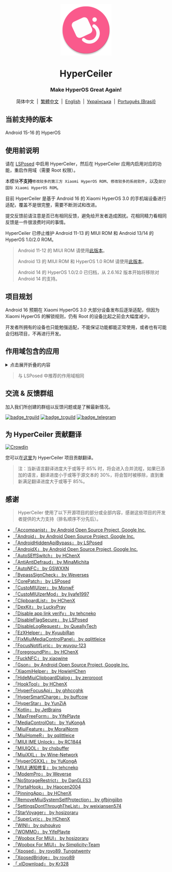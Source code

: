 <div align="center">

<img src="\imgs\icon.webp" width="160" height="160" style="display: block; margin: 0 auto;" alt="icon" />

# HyperCeiler

### Make HyperOS Great Again!

简体中文&nbsp;&nbsp;|&nbsp;&nbsp;[繁體中文](/README_zh-HK.md)&nbsp;&nbsp;|&nbsp;&nbsp;[English](/README_en-US.md)&nbsp;&nbsp;|&nbsp;&nbsp;[Українська](/README_uk_UA.md)&nbsp;&nbsp;|&nbsp;&nbsp;[Português (Brasil)](/README_pt-BR.md)

</div>

## 当前支持的版本

Android 15-16 的 HyperOS

## 使用前说明

请在 [LSPosed](https://github.com/LSPosed/LSPosed/releases) 中启用 HyperCeiler，然后在 HyperCeiler 应用内启用对应的功能，重启作用域（需要 Root 权限）。

本模块<b>不支持</b>`修改较多的第三方 Xiaomi HyperOS ROM`、`修改较多的系统软件`，以及`部分国际 Xiaomi HyperOS ROM`。

目前 HyperCeiler 是基于 Android 16 的 Xiaomi HyperOS 3.0 的手机端设备进行适配，覆盖不是很完整，需要不断测试和改进。

提交反馈前请注意是否已有相同反馈，避免给开发者造成困扰。花相同精力看相同反馈是一件很浪费时间的事情。

HyperCeiler 已停止维护 Android 11-13 的 MIUI ROM 和 Android 13/14 的 HyperOS 1.0/2.0 ROM。

> Android 11-12 的 MIUI ROM 请使用[此版本](https://github.com/ReChronoRain/Cemiuiler/releases/tag/1.3.130)。
>
> Android 13 的 MIUI ROM 和 HyperOS 1.0 ROM 请使用[此版本](https://github.com/Xposed-Modules-Repo/com.sevtinge.hyperceiler/releases/download/3866-2.5.156_20250118/HyperCeiler_2.5.156_20250118_3866_release_miui.apk)。
>
> Android 14 的 HyperOS 1.0/2.0 已归档，从 2.6.162 版本开始将移除对 Android 14 的支持。

## 项目规划

Android 16 预期在 Xiaomi HyperOS 3.0 大部分设备发布后逐渐适配，但因为 Xiaomi HyperOS 的解锁规则，仍有 Root 的设备比起之前会大幅度减少。

开发者所拥有的设备也只能勉强适配，不能保证功能都能正常使用，或者也有可能会归档项目，不再进行开发。

## 作用域包含的应用

<details>
    <summary>点击展开折叠的内容</summary>

| 应用名                | 包名                                 |
|:-------------------|:-----------------------------------|
| 系统框架               | system                             |
| 系统界面               | com.android.systemui               |
| 系统桌面               | com.miui.home                      |
| 系统更新               | com.android.updater                |
| Joyose             | com.xiaomi.joyose                  |
| 小米设置               | com.xiaomi.misettings              |
| 安全服务 (手机管家、平板管家)   | com.miui.securitycenter            |
| 壁纸                 | com.miui.miwallpaper               |
| 传送门                | com.miui.contentextension          |
| 弹幕通知               | com.xiaomi.barrage                 |
| 电话                 | com.android.incallui               |
| 电话服务               | com.android.phone                  |
| 电量与性能              | com.miui.powerkeeper               |
| 短信                 | com.android.mms                    |
| 截屏                 | com.miui.screenshot                |
| 日历                 | com.android.calendar               |
| 浏览器                | com.android.browser                |
| 鲁班（MTB）            | com.xiaomi.mtb                     |
| 屏幕录制               | com.miui.screenrecorder            |
| 权限管理服务             | com.lbe.security.miui              |
| 设置                 | com.android.settings               |
| 搜狗输入法小米版           | com.sohu.inputmethod.sogou.xiaomi  |
| 天气                 | com.miui.weather2                  |
| 互联互通服务 (投屏)        | com.milink.service                 |
| 外部存储设备             | com.android.externalstorage        |
| 息屏与锁屏编辑 (万象息屏)     | com.miui.aod                       |
| 文件管理               | com.android.fileexplorer           |
| 系统服务组件             | com.miui.securityadd               |
| 下载管理               | com.android.providers.downloads.ui |
| 下载管理程序             | com.android.providers.downloads    |
| 相册                 | com.miui.gallery                   |
| 小米创作               | com.miui.creation                  |
| 小米互传               | com.miui.mishare.connectivity      |
| 小米相册-编辑            | com.miui.mediaeditor               |
| 小米云服务              | com.miui.cloudservice              |
| 小米智能卡              | com.miui.tsmclient                 |
| 讯飞输入法小米版           | com.iflytek.inputmethod.miui       |
| 应用包管理组件            | com.miui.packageinstaller          |
| 应用商店               | com.xiaomi.market                  |
| 智能助理               | com.miui.personalassistant         |
| 主题商店 (主题壁纸、壁纸与个性化) | com.android.thememanager           |
| 系统安全组件             | com.miui.guardprovider             |
| 相机                 | com.android.camera                 |
| 小爱翻译               | com.xiaomi.aiasst.vision           |
| 小爱视觉               | com.xiaomi.scanner                 |
| NFC 服务             | com.android.nfc                    |
| 音质音效               | com.miui.misound                   |
| 备份                 | com.miui.backup                    |
| 小米换机               | com.miui.huanji                    |
| MiTrustService     | com.xiaomi.trustservice            |
| HTML 查看器           | com.android.htmlviewer             |
| 通话管理               | com.android.server.telecom         |
| 万能遥控               | com.duokan.phone.remotecontroller  |
| Analytics          | com.miui.analytics                 |
| 小米社区               | com.xiaomi.vipaccount              |
| 语音唤醒               | com.miui.voicetrigger              |
| 录音机                | com.android.soundrecorder          |
| LPA                | com.miui.euicc                     |
| 小米SIM卡激活服务         | com.xiaomi.simactivate.service     |

</details>

> 与 LSPosed 中推荐的作用域相同

## 交流 & 反馈群组

加入我们所创建的群组以反馈问题或是了解最新情况。

[![badge_trguild]][trguild_url]
[![badge_tcguild]][tcguild_url]
[![badge_telegram]][telegram_url]

## 为 HyperCeiler 贡献翻译

[![Crowdin](https://badges.crowdin.net/cemiuiler/localized.svg)](https://crowdin.com/project/cemiuiler)

您可以在[这里](https://crwd.in/cemiuiler)为 HyperCeiler 项目贡献翻译。

> 注：当新语言翻译进度大于或等于 85% 时，将会进入合并流程，如果已添加的语言，翻译进度小于或等于源文本的 30%，将会暂时被移除，直到重新满足翻译进度大于或等于 85%。

## 感谢

> HyperCeiler 使用了以下开源项目的部分或全部内容，感谢这些项目的开发者提供的大力支持（排名顺序不分先后）。

- [「Accompanist」 by Android Open Source Project, Google Inc.](https://google.github.io/accompanist)
- [「Android」 by Android Open Source Project, Google Inc.](https://source.android.google.cn/license)
- [「AndroidHiddenApiBypass」 by LSPosed](https://github.com/LSPosed/AndroidHiddenApiBypass)
- [「AndroidX」 by Android Open Source Project, Google Inc.](https://github.com/androidx/androidx)
- [「AutoSEffSwitch」 by HChenX](https://github.com/HChenX/AutoSEffSwitch)
- [「AntiAntiDefraud」 by MinaMichita](https://github.com/MinaMichita/AntiAntiDefraud)
- [「AutoNFC」 by GSWXXN](https://github.com/GSWXXN/AutoNFC)
- [「BypassSignCheck」 by Weverses](https://github.com/Weverses/BypassSignCheck)
- [「CorePatch」 by LSPosed](https://github.com/LSPosed/CorePatch)
- [「CustoMIUIzer」 by MonwF](https://github.com/MonwF/customiuizer)
- [「CustoMIUIzerMod」 by liyafe1997](https://github.com/liyafe1997/CustoMIUIzerMod)
- [「ClipboardList」 by HChenX](https://github.com/HChenX/ClipboardList)
- [「DexKit」 by LuckyPray](https://github.com/LuckyPray/DexKit)
- [「Disable app link verify」 by tehcneko](https://github.com/Xposed-Modules-Repo/io.github.tehcneko.applinkverify)
- [「DisableFlagSecure」 by LSPosed](https://github.com/LSPosed/DisableFlagSecure)
- [「DisableLogRequest」 by QueallyTech](https://github.com/QueallyTech/DisableLogRequest)
- [「EzXHelper」 by KyuubiRan](https://github.com/KyuubiRan/EzXHelper)
- [「FixMiuiMediaControlPanel」 by qqlittleice](https://github.com/qqlittleice/FixMiuiMediaControlPanel)
- [「FocusNotifLyric」 by wuyou-123](https://github.com/wuyou-123/FocusNotifLyric)
- [「ForegroundPin」 by HChenX](https://github.com/HChenX/ForegroundPin)
- [「FuckNFC」 by xiaowine](https://github.com/xiaowine/FuckNFC)
- [「Gson」 by Android Open Source Project, Google Inc.](https://github.com/google/gson)
- [「XiaomiHelper」 by HowieHChen](https://github.com/HowieHChen/XiaomiHelper)
- [「HideMiuiClipboardDialog」 by zerorooot](https://github.com/zerorooot/HideMiuiClipboardDialog)
- [「HookTool」 by HChenX](https://github.com/HChenX/HookTool)
- [「HyperFocusApi」 by ghhccghk](https://github.com/ghhccghk/HyperFocusApi)
- [「HyperSmartCharge」 by buffcow](https://github.com/buffcow/HyperSmartCharge)
- [「HyperStar」 by YunZiA](https://github.com/YunZiA/HyperStar)
- [「Kotlin」 by JetBrains](https://github.com/JetBrains/kotlin)
- [「MaxFreeForm」 by YifePlayte](https://github.com/YifePlayte/MaxFreeForm)
- [「MediaControlOpt」 by YuKongA](https://github.com/YuKongA/MediaControlOpt)
- [「MiuiFeature」 by MoralNorm](https://github.com/moralnorm/miui_feature)
- [「MiuiHomeR」 by qqlittleice](https://github.com/qqlittleice/MiuiHome_R)
- [「MIUI IME Unlock」 by RC1844](https://github.com/RC1844/MIUI_IME_Unlock)
- [「MIUIQOL」 by chsbuffer](https://github.com/chsbuffer/MIUIQOL)
- [「MiuiXXL」 by Wine-Network](https://github.com/Wine-Network/Miui_XXL)
- [「HyperOSXXL」 by YuKongA](https://github.com/YuKongA/HyperOS_XXL)
- [「MIUI 通知修复」 by tehcneko](https://github.com/Xposed-Modules-Repo/io.github.tehcneko.miuinotificationfix)
- [「ModemPro」 by Weverse](https://github.com/Weverses/ModemPro)
- [「NoStorageRestrict」 by DanGLES3](https://github.com/Xposed-Modules-Repo/com.github.dan.nostoragerestrict)
- [「PortalHook」 by Haocen2004](https://github.com/Haocen2004/PortalHook)
- [「PinningApp」 by HChenX](https://github.com/HChenX/PinningApp)
- [「RemoveMiuiSystemSelfProtection」 by gfbjngjibn](https://github.com/gfbjngjibn/RemoveMiuiSystemSelfProtection)
- [「SettingsDontThroughTheList」 by weixiansen574](https://github.com/weixiansen574/settingsdontthroughthelist)
- [「StarVoyager」 by hosizoraru](https://github.com/hosizoraru/StarVoyager)
- [「SuperLyric」 by HChenX](https://github.com/HChenX/SuperLyric)
- [「WINI」 by ouhoukyo](https://github.com/ouhoukyo/WINI)
- [「WOMMO」 by YifePlayte](https://github.com/YifePlayte/WOMMO)
- [「Woobox For MIUI」 by hosizoraru](https://github.com/hosizoraru/WooBoxForMIUI)
- [「Woobox For MIUI」 by Simplicity-Team](https://github.com/Simplicity-Team/WooBoxForMIUI)
- [「Xposed」 by rovo89, Tungstwenty](https://github.com/rovo89/XposedBridge)
- [「XposedBridge」 by rovo89](https://github.com/rovo89/XposedBridge)
- [「.xlDownload」 by Kr328](https://github.com/Kr328/.xlDownload)

[trguild_url]: https://t.me/cemiuiler_release

[badge_trguild]: https://img.shields.io/badge/TG-频道-4991D3?style=for-the-badge&logo=telegram

[tcguild_url]: https://t.me/cemiuiler_canary

[badge_tcguild]: https://img.shields.io/badge/TGCI-频道-4991D3?style=for-the-badge&logo=telegram

[telegram_url]: https://t.me/cemiuiler

[badge_telegram]: https://img.shields.io/badge/dynamic/json?style=for-the-badge&color=2CA5E0&label=Telegram&logo=telegram&query=%24.data.totalSubs&url=https%3A%2F%2Fapi.spencerwoo.com%2Fsubstats%2F%3Fsource%3Dtelegram%26queryKey%3Dcemiuiler
